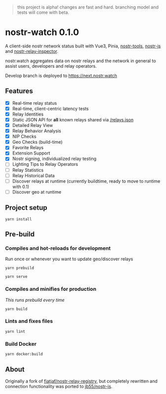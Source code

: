 > this project is alpha! changes are fast and hard. branching model and tests will come with beta. 

# nostr-watch 0.1.0

A client-side nostr network status built with Vue3, Pinia, [nostr-tools](https://github.com/fiatjaf/nostr-tools), [nostr-js](https://github.com/jb55/nostr-js) and [nostr-relay-inspector](https://github.com/dskvr/nostr-relay-inspector). 

nostr.watch aggregates data on nostr relays and the network in general to assist users, developers and relay operators. 

Develop branch is deployed to https://next.nostr.watch

## Features
- [x] Real-time relay status 
- [x] Real-time, client-centric latency tests 
- [x] Relay Identities
- [x] Static JSON API for **all** known relays shared via [/relays.json](https://nostr.watch/relays.json)
- [x] Detailed Relay View
- [x] Relay Behavior Analysis
- [x] NIP Checks
- [x] Geo Checks (build-time)
- [x] Favorite Relays 
- [x] Extension Support 
- [x] Nostr signing, individualized relay testing 
- [ ] Lighting Tips to Relay Operators
- [ ] Relay Statistics 
- [ ] Relay Historical Data
- [ ] Discover relays at runtime (currently buildtime, ready to move to runtime with 0.1) 
- [ ] Discover geo at runtime

## Project setup
```
yarn install
```

## Pre-build


### Compiles and hot-reloads for development
Run once or whenever you want to update geo/discover relays 
```
yarn prebuild
```
```
yarn serve
```

### Compiles and minifies for production
_This runs prebuild every time_
```
yarn build
```

### Lints and fixes files
```
yarn lint
```

### Build Docker
```
yarn docker:build
```

## About
Originally a fork of [fiatjaf/nostr-relay-registry](http://github.com/fiatjaf/nostr-relay-registry), but completely rewritten and connection functionality was ported to [jb55/nostr-js](http://github.com/jb55/nostr-js).
